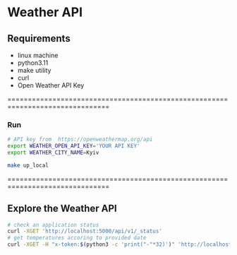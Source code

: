 # Weather API

## Requirements
- linux machine
- python3.11 
- make utility
- curl
- Open Weather API Key 

===============================================================================

### Run 
```sh
# API key from  https://openweathermap.org/api
export WEATHER_OPEN_API_KEY='YOUR API KEY'
export WEATHER_CITY_NAME=Kyiv

make up_local
```

===============================================================================



## Explore the Weather API
```sh
# check an application status
curl -XGET 'http://localhost:5000/api/v1/_status'
# get temperatures accoring to provided date
curl -XGET -H "x-token:$(python3 -c 'print("-"*32)')" 'http://localhost:5000/api/v1/weather?day=2023-11-22'
```

